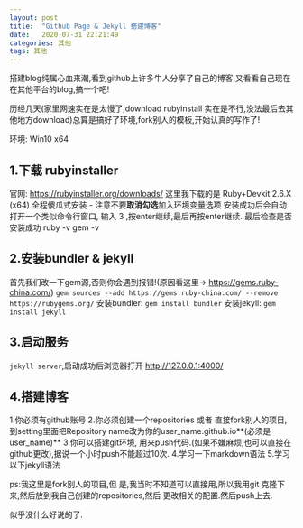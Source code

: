 ```yaml
---
layout: post
title:  "Github Page & Jekyll 搭建博客"
date:   2020-07-31 22:21:49
categories: 其他
tags: 其他
---
```

搭建blog纯属心血来潮,看到github上许多牛人分享了自己的博客,又看看自己现在在其他平台的blog,搞一个吧!

历经几天(家里网速实在是太慢了,download rubyinstall 实在是不行,没法最后去其他地方download)总算是搞好了环境,fork别人的模板,开始认真的写作了!

环境: Win10 x64 

## 1.下载 rubyinstaller
官网: https://rubyinstaller.org/downloads/
这里我下载的是 Ruby+Devkit 2.6.X (x64)
全程傻瓜式安装 - 注意不要**取消勾选**加入环境变量选项
安装成功后会自动打开一个类似命令行窗口, 输入 3 ,按enter继续,最后再按enter继续.
最后检查是否安装成功
ruby -v
gem -v

## 2.安装bundler & jekyll
首先我们改一下gem源,否则你会遇到报错!(原因看这里-> https://gems.ruby-china.com/)
` gem sources --add https://gems.ruby-china.com/ --remove https://rubygems.org/ `
安装bundler: `gem install bundler`
安装jekyll: `gem install jekyll`

## 3.启动服务
`jekyll server`,启动成功后浏览器打开 http://127.0.0.1:4000/


## 4.搭建博客

1.你必须有github账号
2.你必须创建一个repositories  或者 直接fork别人的项目,到setting里面把Repository name改为你的user_name.github.io**(必须是user_name)**
3.你可以搭建git环境, 用来push代码.(如果不嫌麻烦,也可以直接在github更改),据说一个小时push不能超过10次.
4.学习一下markdown语法
5.学习以下jekyll语法

ps:我这里是fork别人的项目,但 是,我当时不知道可以直接用,所以我用git 克隆下来,然后放到我自己创建的repositories,然后 更改相关的配置.然后push上去.

似乎没什么好说的了.


[jekyll]:      http://jekyllrb.com
[jekyll-gh]:   https://github.com/jekyll/jekyll
[jekyll-help]: https://github.com/jekyll/jekyll-help
